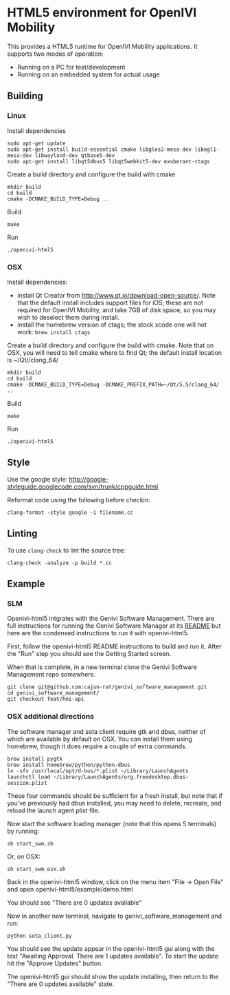 # HTML5 environment for OpenIVI Mobility

This provides a HTML5 runtime for OpenIVI Mobility applications.
It supports two modes of operation:

* Running on a PC for test/development
* Running on an embedded system for actual usage

## Building

### Linux

Install dependencies

    sudo apt-get update
    sudo apt-get install build-essential cmake libgles2-mesa-dev libegl1-mesa-dev libwayland-dev qtbase5-dev
    sudo apt-get install libqt5dbus5 libqt5webkit5-dev exuberant-ctags

Create a build directory and configure the build with cmake

	mkdir build
	cd build
	cmake -DCMAKE_BUILD_TYPE=Debug ..

Build

	make

Run
	
	./openivi-html5

### OSX

Install dependencies: 

* install Qt Creator from http://www.qt.io/download-open-source/. Note that the default install includes support files for iOS; these are not required for OpenIVI Mobility, and take 7GB of disk space, so you may wish to deselect them during install.
* install the homebrew version of ctags; the stock xcode one will not work: `brew install ctags`

Create a build directory and configure the build with cmake. Note that on OSX, you will need to tell cmake where to find Qt; the default install location is ~/Qt/<version>/clang_64/

	mkdir build
	cd build
	cmake -DCMAKE_BUILD_TYPE=Debug -DCMAKE_PREFIX_PATH=~/Qt/5.5/clang_64/ ..

Build

	make

Run
	
	./openivi-html5

## Style

Use the google style:
http://google-styleguide.googlecode.com/svn/trunk/cppguide.html

Reformat code using the following before checkin:

    clang-format -style google -i filename.cc

## Linting

To use `clang-check` to lint the source tree:

    clang-check -analyze -p build *.cc

## Example

### SLM

Openivi-html5 intgrates with the Genivi Software Management. There are full instructions for running the Genivi Software Manager at its [README](https://github.com/cajun-rat/genivi_software_management) but here are the condensed instructions to run it with openivi-html5.

First, follow the openivi-html5 README instructions to build and run it. After the "Run" step you should see the Getting Started screen.

When that is complete, in a new terminal clone the Genivi Software Management repo somewhere.

    git clone git@github.com:cajun-rat/genivi_software_management.git
    cd genivi_software_management/
    git checkout feat/hmi-api

### OSX additional directions

The software manager and sota client require gtk and dbus, neither of which are available by default on OSX. You can install them using homebrew, though it does require a couple of extra commands.

	brew install pygtk
	brew install homebrew/python/python-dbus
	ln -sfv /usr/local/opt/d-bus/*.plist ~/Library/LaunchAgents
	launchctl load ~/Library/LaunchAgents/org.freedesktop.dbus-session.plist

These four commands should be sufficient for a fresh install, but note that if you've previously had dbus installed, you may need to delete, recreate, and reload the launch agent plist file.

Now start the software loading manager (note that this opens 5 terminals) by running:

    sh start_swm.sh

Or, on OSX:

	sh start_swm_osx.sh

Back in the openivi-html5 window, click on the menu item "File -> Open File" and open openivi-html5/example/demo.html

You should see "There are 0 updates available"

Now in another new terminal, navigate to genivi_software_management and run:

    python sota_client.py

You should see the update appear in the openivi-html5 gui along with the text "Awaiting Approval. There are 1 updates available". To start the update hit the "Approve Updates" button.

The openivi-html5 gui should show the update installing, then return to the "There are 0 updates available" state.
